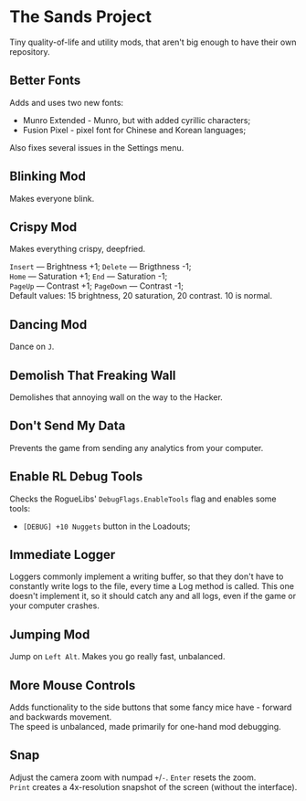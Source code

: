# The Sands Project

Tiny quality-of-life and utility mods, that aren't big enough to have their own repository.

## Better Fonts

Adds and uses two new fonts:
- Munro Extended - Munro, but with added cyrillic characters;
- Fusion Pixel - pixel font for Chinese and Korean languages;

Also fixes several issues in the Settings menu.

## Blinking Mod

Makes everyone blink.

## Crispy Mod

Makes everything crispy, deepfried.

`Insert` — Brightness +1; `Delete` — Brigthness -1;  
`Home` — Saturation +1; `End` — Saturation -1;  
`PageUp` — Contrast +1; `PageDown` — Contrast -1;  
Default values: 15 brightness, 20 saturation, 20 contrast. 10 is normal.

## Dancing Mod

Dance on `J`.

## Demolish That Freaking Wall

Demolishes that annoying wall on the way to the Hacker.

## Don't Send My Data

Prevents the game from sending any analytics from your computer.

## Enable RL Debug Tools

Checks the RogueLibs' `DebugFlags.EnableTools` flag and enables some tools:
- `[DEBUG] +10 Nuggets` button in the Loadouts;

## Immediate Logger

Loggers commonly implement a writing buffer, so that they don't have to constantly write logs to the file, every time a Log method is called. This one doesn't implement it, so it should catch any and all logs, even if the game or your computer crashes.

## Jumping Mod

Jump on `Left Alt`. Makes you go really fast, unbalanced.

## More Mouse Controls

Adds functionality to the side buttons that some fancy mice have - forward and backwards movement.  
The speed is unbalanced, made primarily for one-hand mod debugging.

## Snap

Adjust the camera zoom with numpad `+`/`-`. `Enter` resets the zoom.  
`Print` creates a 4x-resolution snapshot of the screen (without the interface).
